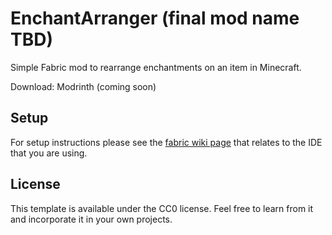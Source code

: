 # EnchantArranger (final mod name TBD)

Simple Fabric mod to rearrange enchantments on an item in Minecraft.

Download: Modrinth (coming soon)

## Setup

For setup instructions please see the [fabric wiki page](https://fabricmc.net/wiki/tutorial:setup) that relates to the IDE that you are using.

## License

This template is available under the CC0 license. Feel free to learn from it and incorporate it in your own projects.
